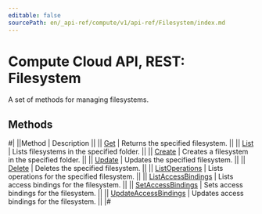 ```yaml
---
editable: false
sourcePath: en/_api-ref/compute/v1/api-ref/Filesystem/index.md
---
```


# Compute Cloud API, REST: Filesystem

A set of methods for managing filesystems.

## Methods

#|
||Method | Description ||
|| [Get](get.md) | Returns the specified filesystem. ||
|| [List](list.md) | Lists filesystems in the specified folder. ||
|| [Create](create.md) | Creates a filesystem in the specified folder. ||
|| [Update](update.md) | Updates the specified filesystem. ||
|| [Delete](delete.md) | Deletes the specified filesystem. ||
|| [ListOperations](listOperations.md) | Lists operations for the specified filesystem. ||
|| [ListAccessBindings](listAccessBindings.md) | Lists access bindings for the filesystem. ||
|| [SetAccessBindings](setAccessBindings.md) | Sets access bindings for the filesystem. ||
|| [UpdateAccessBindings](updateAccessBindings.md) | Updates access bindings for the filesystem. ||
|#